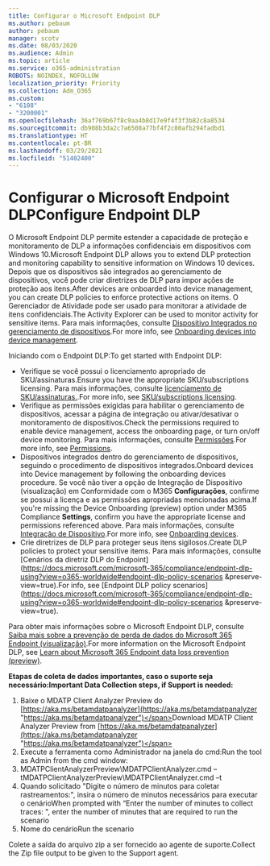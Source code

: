 ```yaml
---
title: Configurar o Microsoft Endpoint DLP
ms.author: pebaum
author: pebaum
manager: scotv
ms.date: 08/03/2020
ms.audience: Admin
ms.topic: article
ms.service: o365-administration
ROBOTS: NOINDEX, NOFOLLOW
localization_priority: Priority
ms.collection: Adm_O365
ms.custom:
- "6108"
- "3200001"
ms.openlocfilehash: 36af769b67f8c9aa4b8d17e9f4f3f3b82c8a8534
ms.sourcegitcommit: db908b3da2c7a6508a77bf4f2c80afb294fadbd1
ms.translationtype: HT
ms.contentlocale: pt-BR
ms.lasthandoff: 03/29/2021
ms.locfileid: "51402400"
---
```

# <a name="configure-endpoint-dlp"></a><span data-ttu-id="10702-102">Configurar o Microsoft Endpoint DLP</span><span class="sxs-lookup"><span data-stu-id="10702-102">Configure Endpoint DLP</span></span>

<span data-ttu-id="10702-103">O Microsoft Endpoint DLP permite estender a capacidade de proteção e monitoramento de DLP a informações confidenciais em dispositivos com Windows 10.</span><span class="sxs-lookup"><span data-stu-id="10702-103">Microsoft Endpoint DLP allows you to extend DLP protection and monitoring capability to sensitive information on Windows 10 devices.</span></span> <span data-ttu-id="10702-104">Depois que os dispositivos são integrados ao gerenciamento de dispositivos, você pode criar diretrizes de DLP para impor ações de proteção aos itens.</span><span class="sxs-lookup"><span data-stu-id="10702-104">After devices are onboarded into device management, you can create DLP policies to enforce protective actions on items.</span></span> <span data-ttu-id="10702-105">O Gerenciador de Atividade pode ser usado para monitorar a atividade de itens confidenciais.</span><span class="sxs-lookup"><span data-stu-id="10702-105">The Activity Explorer can be used to monitor activity for sensitive items.</span></span> <span data-ttu-id="10702-106">Para mais informações, consulte [Dispositivo Integrados no gerenciamento de dispositivos](https://docs.microsoft.com/microsoft-365/compliance/endpoint-dlp-getting-started#onboarding-devices-into-device-management).</span><span class="sxs-lookup"><span data-stu-id="10702-106">For more info, see [Onboarding devices into device management](https://docs.microsoft.com/microsoft-365/compliance/endpoint-dlp-getting-started#onboarding-devices-into-device-management).</span></span>  

<span data-ttu-id="10702-107">Iniciando com o Endpoint DLP:</span><span class="sxs-lookup"><span data-stu-id="10702-107">To get started with Endpoint DLP:</span></span>

- <span data-ttu-id="10702-108">Verifique se você possui o licenciamento apropriado de SKU/assinaturas.</span><span class="sxs-lookup"><span data-stu-id="10702-108">Ensure you have the appropriate SKU/subscriptions licensing.</span></span> <span data-ttu-id="10702-109">Para mais informações, consulte [licenciamento de SKU/assinaturas.](https://docs.microsoft.com/microsoft-365/compliance/endpoint-dlp-getting-started#skusubscriptions-licensing).</span><span class="sxs-lookup"><span data-stu-id="10702-109">For more info, see [SKU/subscriptions licensing](https://docs.microsoft.com/microsoft-365/compliance/endpoint-dlp-getting-started#skusubscriptions-licensing).</span></span>
- <span data-ttu-id="10702-110">Verifique as permissões exigidas para habilitar o gerenciamento de dispositivos, acessar a página de integração ou ativar/desativar o monitoramento de dispositivos.</span><span class="sxs-lookup"><span data-stu-id="10702-110">Check the permissions required to enable device management, access the onboarding page, or turn on/off device monitoring.</span></span> <span data-ttu-id="10702-111">Para mais informações, consulte [Permissões](https://docs.microsoft.com/microsoft-365/compliance/endpoint-dlp-getting-started#permissions).</span><span class="sxs-lookup"><span data-stu-id="10702-111">For more info, see [Permissions](https://docs.microsoft.com/microsoft-365/compliance/endpoint-dlp-getting-started#permissions).</span></span>
- <span data-ttu-id="10702-112">Dispositivos integrados dentro do gerenciamento de dispositivos, seguindo o procedimento de dispositivos integrados.</span><span class="sxs-lookup"><span data-stu-id="10702-112">Onboard devices into Device management by following the onboarding devices procedure.</span></span> <span data-ttu-id="10702-113">Se você não tiver a opção de Integração de Dispositivo (visualização) em Conformidade com o M365  **Configurações**, confirme se possui a licença e as permissões apropriadas mencionadas acima.</span><span class="sxs-lookup"><span data-stu-id="10702-113">If you're missing the Device Onboarding (preview) option under M365 Compliance  **Settings**, confirm you have the appropriate license and permissions referenced above.</span></span> <span data-ttu-id="10702-114">Para mais informações, consulte [Integração de Dispositivo](https://docs.microsoft.com/microsoft-365/compliance/endpoint-dlp-getting-started#onboarding-devices).</span><span class="sxs-lookup"><span data-stu-id="10702-114">For more info, see [Onboarding devices](https://docs.microsoft.com/microsoft-365/compliance/endpoint-dlp-getting-started#onboarding-devices).</span></span> 
- <span data-ttu-id="10702-115">Crie diretrizes de DLP para proteger seus itens sigilosos.</span><span class="sxs-lookup"><span data-stu-id="10702-115">Create DLP policies to protect your sensitive items.</span></span> <span data-ttu-id="10702-116">Para mais informações, consulte [Cenários da diretriz DLP do Endpoint](https://docs.microsoft.com/microsoft-365/compliance/endpoint-dlp-using?view=o365-worldwide#endpoint-dlp-policy-scenarios &preserve-view=true).</span><span class="sxs-lookup"><span data-stu-id="10702-116">For info, see [Endpoint DLP policy scenarios](https://docs.microsoft.com/microsoft-365/compliance/endpoint-dlp-using?view=o365-worldwide#endpoint-dlp-policy-scenarios &preserve-view=true).</span></span>

<span data-ttu-id="10702-117">Para obter mais informações sobre o Microsoft Endpoint DLP, consulte [Saiba mais sobre a prevenção de perda de dados do Microsoft 365 Endpoint (visualização)](https://docs.microsoft.com/microsoft-365/compliance/endpoint-dlp-learn-about).</span><span class="sxs-lookup"><span data-stu-id="10702-117">For more information on the Microsoft Endpoint DLP, see [Learn about Microsoft 365 Endpoint data loss prevention (preview)](https://docs.microsoft.com/microsoft-365/compliance/endpoint-dlp-learn-about).</span></span>

<span data-ttu-id="10702-118">**Etapas de coleta de dados importantes, caso o suporte seja necessário:**</span><span class="sxs-lookup"><span data-stu-id="10702-118">**Important Data Collection steps, if Support is needed:**</span></span>

1. <span data-ttu-id="10702-119">Baixe o MDATP Client Analyzer Preview do [https://aka.ms/betamdatpanalyzer](https://aka.ms/betamdatpanalyzer "https://aka.ms/betamdatpanalyzer")</span><span class="sxs-lookup"><span data-stu-id="10702-119">Download MDATP Client Analyzer Preview from [https://aka.ms/betamdatpanalyzer](https://aka.ms/betamdatpanalyzer "https://aka.ms/betamdatpanalyzer")</span></span>
2. <span data-ttu-id="10702-120">Execute a ferramenta como Administrador na janela do cmd:</span><span class="sxs-lookup"><span data-stu-id="10702-120">Run the tool as Admin from the cmd window:</span></span>
3. <span data-ttu-id="10702-121">MDATPClientAnalyzerPreview\MDATPClientAnalyzer.cmd –t</span><span class="sxs-lookup"><span data-stu-id="10702-121">MDATPClientAnalyzerPreview\MDATPClientAnalyzer.cmd –t</span></span>
4. <span data-ttu-id="10702-122">Quando solicitado "Digite o número de minutos para coletar rastreamentos:", insira o número de minutos necessários para executar o cenário</span><span class="sxs-lookup"><span data-stu-id="10702-122">When prompted with “Enter the number of minutes to collect traces: ", enter the number of minutes that are required to run the scenario</span></span>
5. <span data-ttu-id="10702-123">Nome do cenário</span><span class="sxs-lookup"><span data-stu-id="10702-123">Run the scenario</span></span>

<span data-ttu-id="10702-124">Colete a saída do arquivo zip a ser fornecido ao agente de suporte.</span><span class="sxs-lookup"><span data-stu-id="10702-124">Collect the Zip file output to be given to the Support agent.</span></span>
